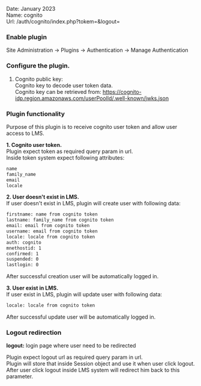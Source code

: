 Date: January 2023  
Name: cognito  
Url: /auth/cognito/index.php?tokem=&logout=

### Enable plugin ###

Site Administration -> Plugins -> Authentication -> Manage Authentication

### Configure the plugin. ###

1. Cognito public key:  
Cognito key to decode user token data.   
Cognito key can be retrieved from: 
https://cognito-idp.region.amazonaws.com/userPoolId/.well-known/jwks.json

### Plugin functionality ###

Purpose of this plugin is to receive cognito user token and allow user access to LMS.

**1. Cognito user token.**  
Plugin expect token as required query param in url.  
Inside token system expect following attributes:
```bash
name
family_name
email
locale
```

**2. User doesn't exist in LMS.**  
If user doesn't exist in LMS, plugin will create user with following data:
```bash
firstname: name from cognito token
lastname: family_name from cognito token
email: email from cognito token
username: email from cognito token
locale: locale from cognito token
auth: cognito
mnethostid: 1
confirmed: 1
suspended: 0
lastlogin: 0
```
After successful creation user will be automatically logged in.

**3. User exist in LMS.**   
If user exist in LMS, plugin will update user with following data:
```bash
locale: locale from cognito token
```
After successful update user will be automatically logged in.


### Logout redirection ### 

**logout:** login page where user need to be redirected


Plugin expect logout url as required query param in url.  
Plugin will store that inside Session object and use it when user click logout.  
After user click logout inside LMS system will redirect him back to this parameter.
